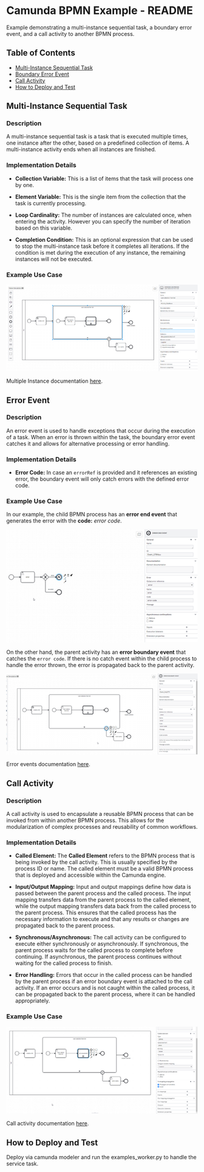 ﻿# Camunda BPMN Example - README

Example demonstrating a multi-instance sequential task, a boundary error event, and a call activity to another BPMN process.

## Table of Contents

- [Multi-Instance Sequential Task](#multi-instance-sequential-task)
- [Boundary Error Event](#error-event)
- [Call Activity](#call-activity)
- [How to Deploy and Test](#how-to-deploy-and-test)



## Multi-Instance Sequential Task

### Description
A multi-instance sequential task is a task that is executed multiple times, one instance after the other, based on a predefined collection of items.
A multi-instance activity ends when all instances are finished.


### Implementation Details

- **Collection Variable:** This is a list of items that the task will process one by one.
- **Element Variable:** This is the single item from the collection that the task is currently processing.

- **Loop Cardinality:** The number of instances are calculated once, when entering the activity. However you can specify the number of iteration based on this variable.

- **Completion Condition:** This is an optional expression that can be used to stop the multi-instance task before it completes all iterations. If the condition is met during the execution of any instance, the remaining instances will not be executed.

### Example Use Case
![Multi instance](multi-instance-img.png)

Multiple Instance documentation [here](https://docs.camunda.org/manual/7.21/reference/bpmn20/tasks/task-markers/).



## Error Event

### Description
An error event is used to handle exceptions that occur during the execution of a task. When an error is thrown within the task, the boundary error event catches it and allows for alternative processing or error handling.

### Implementation Details
- **Error Code:** In case an `errorRef` is provided and it references an existing error, the boundary event will only catch errors with the defined error code.

### Example Use Case
In our example, the child BPMN process has an **error end event** that generates the error with the **code:** *error code*.

![Error end event](error-end-event-img.png)

On the other hand, the parent activity has an **error boundary event** that catches the `error code`. If there is no catch event within the child process to handle the error thrown, the error is propagated back to the parent activity.

![Boundary error event](boundary-error-event-png.png)


Error events documentation [here](https://docs.camunda.org/manual/7.21/reference/bpmn20/events/error-events/).



## Call Activity

### Description
A call activity is used to encapsulate a reusable BPMN process that can be invoked from within another BPMN process. This allows for the modularization of complex processes and reusability of common workflows.

### Implementation Details
- **Called Element:** The **Called Element** refers to the BPMN process that is being invoked by the call activity. This is usually specified by the process ID or name. The called element must be a valid BPMN process that is deployed and accessible within the Camunda engine.

- **Input/Output Mapping:** Input and output mappings define how data is passed between the parent process and the called process. The input mapping transfers data from the parent process to the called element, while the output mapping transfers data back from the called process to the parent process. This ensures that the called process has the necessary information to execute and that any results or changes are propagated back to the parent process.

- **Synchronous/Asynchronous:** The call activity can be configured to execute either synchronously or asynchronously. If synchronous, the parent process waits for the called process to complete before continuing. If asynchronous, the parent process continues without waiting for the called process to finish.

- **Error Handling:** Errors that occur in the called process can be handled by the parent process if an error boundary event is attached to the call activity. If an error occurs and is not caught within the called process, it can be propagated back to the parent process, where it can be handled appropriately.

### Example Use Case
![Call activity](call-activity-img.png)

Call activity documentation [here](https://docs.camunda.org/manual/7.21/reference/bpmn20/subprocesses/call-activity/).


## How to Deploy and Test

Deploy via camunda modeler and run the examples_worker.py to handle the service task.





